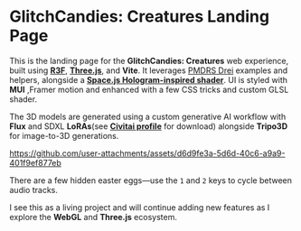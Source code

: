 # GlitchCandies: Creatures Landing Page

This is the landing page for the **GlitchCandies: Creatures** web experience, built using [**R3F**](https://r3f.docs.pmnd.rs/getting-started/introduction), [**Three.js**](https://threejs.org/examples/), and **Vite**. 
It leverages [PMDRS Drei](https://github.com/pmndrs/drei) examples and helpers, alongside a [**Space.js Hologram-inspired shader**](https://alien.js.org/examples/three/shader_hologram.html). 
UI is styled with **MUI** ,Framer motion and enhanced with a few CSS tricks and custom GLSL shader.

The 3D models are generated using a custom generative AI workflow with **Flux** and SDXL **LoRAs**(see [**Civitai profile**](https://civitai.com/user/koshimazaki) for download) alongside **Tripo3D** for image-to-3D generations.

https://github.com/user-attachments/assets/d6d9fe3a-5d6d-40c6-a9a9-401f9ef877eb

There are a few hidden easter eggs—use the `1` and `2` keys to cycle between audio tracks.

I see this as a living project and will continue adding new features as I explore the **WebGL** and **Three.js** ecosystem.
